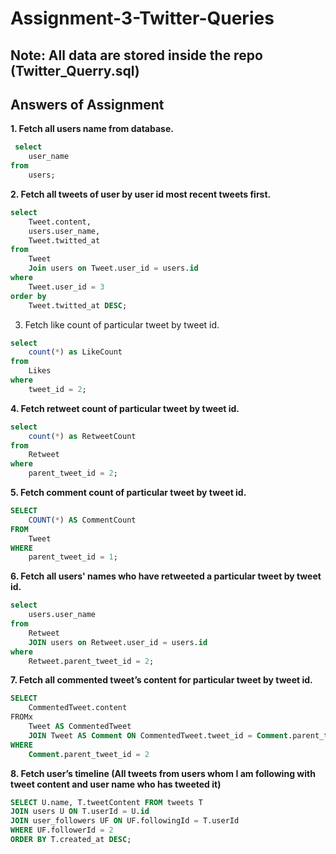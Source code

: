 # Assignment-3-Twitter-Queries

## Note: All data are stored inside the repo (Twitter_Querry.sql) 
## Answers of Assignment
 **1. Fetch all users name from database.**
```sql
 select
    user_name
from
    users;
```

 **2. Fetch all tweets of user by user id most recent tweets first.**
```sql
select
    Tweet.content,
    users.user_name,
    Tweet.twitted_at
from
    Tweet
    Join users on Tweet.user_id = users.id
where
    Tweet.user_id = 3
order by
    Tweet.twitted_at DESC; 
```

 3. Fetch like count of particular tweet by tweet id.
```sql
select
    count(*) as LikeCount
from
    Likes
where
    tweet_id = 2;
```

 **4. Fetch retweet count of particular tweet by tweet id.**
```sql
select
    count(*) as RetweetCount
from
    Retweet
where
    parent_tweet_id = 2;
```

 **5. Fetch comment count of particular tweet by tweet id.**
```sql
SELECT
    COUNT(*) AS CommentCount
FROM
    Tweet
WHERE
    parent_tweet_id = 1;
```

 **6. Fetch all users' names who have retweeted a particular tweet by tweet id.**
```sql
select
    users.user_name
from
    Retweet
    JOIN users on Retweet.user_id = users.id
where
    Retweet.parent_tweet_id = 2;
```
 **7. Fetch all commented tweet’s content for particular tweet by tweet id.**
```sql
SELECT
    CommentedTweet.content
FROMx
    Tweet AS CommentedTweet
    JOIN Tweet AS Comment ON CommentedTweet.tweet_id = Comment.parent_tweet_id
WHERE
    Comment.parent_tweet_id = 2
```

 **8. Fetch user’s timeline (All tweets from users whom I am following with tweet content and user name who has tweeted it)**
```sql
SELECT U.name, T.tweetContent FROM tweets T
JOIN users U ON T.userId = U.id
JOIN user_followers UF ON UF.followingId = T.userId
WHERE UF.followerId = 2
ORDER BY T.created_at DESC;
```
#
